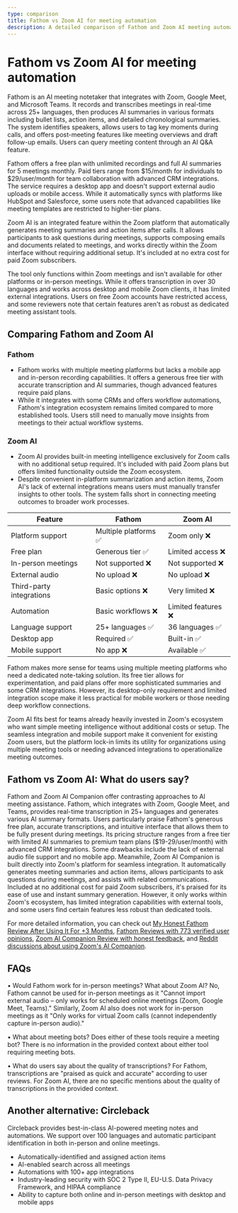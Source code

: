 ```yaml
---
type: comparison
title: Fathom vs Zoom AI for meeting automation
description: A detailed comparison of Fathom and Zoom AI meeting automation tools, examining features, platform support, pricing, and user feedback to help teams choose the right solution for their meeting documentation needs.
---
```


# Fathom vs Zoom AI for meeting automation

Fathom is an AI meeting notetaker that integrates with Zoom, Google Meet, and Microsoft Teams. It records and transcribes meetings in real-time across 25+ languages, then produces AI summaries in various formats including bullet lists, action items, and detailed chronological summaries. The system identifies speakers, allows users to tag key moments during calls, and offers post-meeting features like meeting overviews and draft follow-up emails. Users can query meeting content through an AI Q&A feature.

Fathom offers a free plan with unlimited recordings and full AI summaries for 5 meetings monthly. Paid tiers range from $15/month for individuals to $29/user/month for team collaboration with advanced CRM integrations. The service requires a desktop app and doesn't support external audio uploads or mobile access. While it automatically syncs with platforms like HubSpot and Salesforce, some users note that advanced capabilities like meeting templates are restricted to higher-tier plans.

Zoom AI is an integrated feature within the Zoom platform that automatically generates meeting summaries and action items after calls. It allows participants to ask questions during meetings, supports composing emails and documents related to meetings, and works directly within the Zoom interface without requiring additional setup. It's included at no extra cost for paid Zoom subscribers.

The tool only functions within Zoom meetings and isn't available for other platforms or in-person meetings. While it offers transcription in over 30 languages and works across desktop and mobile Zoom clients, it has limited external integrations. Users on free Zoom accounts have restricted access, and some reviewers note that certain features aren't as robust as dedicated meeting assistant tools.

## Comparing Fathom and Zoom AI

### Fathom
* Fathom works with multiple meeting platforms but lacks a mobile app and in-person recording capabilities. It offers a generous free tier with accurate transcription and AI summaries, though advanced features require paid plans.
* While it integrates with some CRMs and offers workflow automations, Fathom's integration ecosystem remains limited compared to more established tools. Users still need to manually move insights from meetings to their actual workflow systems.

### Zoom AI
* Zoom AI provides built-in meeting intelligence exclusively for Zoom calls with no additional setup required. It's included with paid Zoom plans but offers limited functionality outside the Zoom ecosystem.
* Despite convenient in-platform summarization and action items, Zoom AI's lack of external integrations means users must manually transfer insights to other tools. The system falls short in connecting meeting outcomes to broader work processes.

| Feature | Fathom | Zoom AI |
|---------|--------|---------|
| Platform support | Multiple platforms ✅ | Zoom only ❌ |
| Free plan | Generous tier ✅ | Limited access ❌ |
| In-person meetings | Not supported ❌ | Not supported ❌ |
| External audio | No upload ❌ | No upload ❌ |
| Third-party integrations | Basic options ❌ | Very limited ❌ |
| Automation | Basic workflows ❌ | Limited features ❌ |
| Language support | 25+ languages ✅ | 36 languages ✅ |
| Desktop app | Required ✅ | Built-in ✅ |
| Mobile support | No app ❌ | Available ✅ |

Fathom makes more sense for teams using multiple meeting platforms who need a dedicated note-taking solution. Its free tier allows for experimentation, and paid plans offer more sophisticated summaries and some CRM integrations. However, its desktop-only requirement and limited integration scope make it less practical for mobile workers or those needing deep workflow connections.

Zoom AI fits best for teams already heavily invested in Zoom's ecosystem who want simple meeting intelligence without additional costs or setup. The seamless integration and mobile support make it convenient for existing Zoom users, but the platform lock-in limits its utility for organizations using multiple meeting tools or needing advanced integrations to operationalize meeting outcomes.

## Fathom vs Zoom AI: What do users say?

Fathom and Zoom AI Companion offer contrasting approaches to AI meeting assistance. Fathom, which integrates with Zoom, Google Meet, and Teams, provides real-time transcription in 25+ languages and generates various AI summary formats. Users particularly praise Fathom's generous free plan, accurate transcriptions, and intuitive interface that allows them to be fully present during meetings. Its pricing structure ranges from a free tier with limited AI summaries to premium team plans ($19-29/user/month) with advanced CRM integrations. Some drawbacks include the lack of external audio file support and no mobile app. Meanwhile, Zoom AI Companion is built directly into Zoom's platform for seamless integration. It automatically generates meeting summaries and action items, allows participants to ask questions during meetings, and assists with related communications. Included at no additional cost for paid Zoom subscribers, it's praised for its ease of use and instant summary generation. However, it only works within Zoom's ecosystem, has limited integration capabilities with external tools, and some users find certain features less robust than dedicated tools.

For more detailed information, you can check out [My Honest Fathom Review After Using It For +3 Months](https://thebusinessdive.com/fathom-review), [Fathom Reviews with 773 verified user opinions](https://www.capterra.com/p/276054/Fathom/reviews/), [Zoom AI Companion Review with honest feedback](https://www.meetjamie.ai/blog/zoom-ai-companion-review), and [Reddit discussions about using Zoom's AI Companion](https://www.reddit.com/r/Zoom/comments/1g29cog/using_zooms_ai_companion_to_record_and_summarize/).

## FAQs 
• Would Fathom work for in-person meetings? What about Zoom AI?
No, Fathom cannot be used for in-person meetings as it "Cannot import external audio – only works for scheduled online meetings (Zoom, Google Meet, Teams)." Similarly, Zoom AI also does not work for in-person meetings as it "Only works for virtual Zoom calls (cannot independently capture in-person audio)."

• What about meeting bots? Does either of these tools require a meeting bot?
There is no information in the provided context about either tool requiring meeting bots.

• What do users say about the quality of transcriptions?
For Fathom, transcriptions are "praised as quick and accurate" according to user reviews. For Zoom AI, there are no specific mentions about the quality of transcriptions in the provided context.

## Another alternative: Circleback
Circleback provides best-in-class AI-powered meeting notes and automations. We support over 100 languages and automatic participant identification in both in-person and online meetings.
* Automatically-identified and assigned action items
* AI-enabled search across all meetings
* Automations with 100+ app integrations
* Industry-leading security with SOC 2 Type II, EU-U.S. Data Privacy Framework, and HIPAA compliance
* Ability to capture both online and in-person meetings with desktop and mobile apps